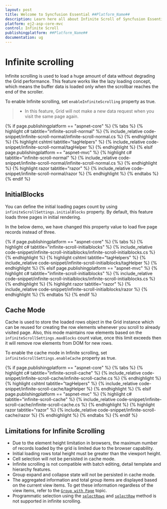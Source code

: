 ```yaml
---
layout: post
title: Welcome to Syncfusion Essential ##Platform_Name##
description: Learn here all about Infinite Scroll of Syncfusion Essential ##Platform_Name## widgets based on HTML5 and jQuery.
platform: ej2-asp-core-mvc
control: Infinite Scroll
publishingplatform: ##Platform_Name##
documentation: ug
---
```



# Infinite scrolling

Infinite scrolling is used to load a huge amount of data without degrading the Grid performance. This feature works like the lazy loading concept, which means the buffer data is loaded only when the scrollbar reaches the end of the scroller.

To enable Infinite scrolling, set `enableInfiniteScrolling` property as true.

> * In this feature, Grid will not make a new data request when you visit the same page again.

{% if page.publishingplatform == "aspnet-core" %}
{% tabs %}
{% highlight c# tabtitle="infinite-scroll-normal" %}
{% include_relative code-snippet/infinite-scroll-normal/infinite-scroll-normal.cs %}
{% endhighlight %}
{% highlight cshtml tabtitle="tagHelpers" %}
{% include_relative code-snippet/infinite-scroll-normal/tagHelper %}
{% endhighlight %}
{% elsif page.publishingplatform == "aspnet-mvc" %}
{% highlight c# tabtitle="infinite-scroll-normal" %}
{% include_relative code-snippet/infinite-scroll-normal/infinite-scroll-normal.cs %}
{% endhighlight %}
{% highlight razor tabtitle="razor" %}
{% include_relative code-snippet/infinite-scroll-normal/razor %}
{% endhighlight %}
{% endtabs %}
{% endif %}



## InitialBlocks

You can define the initial loading pages count by using `infiniteScrollSettings.initialBlocks` property. By default, this feature loads three pages in initial rendering.

In the below demo, we have changed this property value to load five page records instead of three.

{% if page.publishingplatform == "aspnet-core" %}
{% tabs %}
{% highlight c# tabtitle="infinite-scroll-initialblocks" %}
{% include_relative code-snippet/infinite-scroll-initialblocks/infinite-scroll-initialblocks.cs %}
{% endhighlight %}
{% highlight cshtml tabtitle="tagHelpers" %}
{% include_relative code-snippet/infinite-scroll-initialblocks/tagHelper %}
{% endhighlight %}
{% elsif page.publishingplatform == "aspnet-mvc" %}
{% highlight c# tabtitle="infinite-scroll-initialblocks" %}
{% include_relative code-snippet/infinite-scroll-initialblocks/infinite-scroll-initialblocks.cs %}
{% endhighlight %}
{% highlight razor tabtitle="razor" %}
{% include_relative code-snippet/infinite-scroll-initialblocks/razor %}
{% endhighlight %}
{% endtabs %}
{% endif %}



## Cache Mode

Cache is used to store the loaded rows object in the Grid instance which can be reused for creating the row elements whenever you scroll to already visited page. Also, this mode maintains row elements based on the `infiniteScrollSettings.maxBlocks` count value, once this limit exceeds then it will remove row elements from DOM for new rows.

To enable the cache mode in Infinite scrolling, set `infiniteScrollSettings.enableCache` property as true.

{% if page.publishingplatform == "aspnet-core" %}
{% tabs %}
{% highlight c# tabtitle="infinite-scroll-cache" %}
{% include_relative code-snippet/infinite-scroll-cache/infinite-scroll-cache.cs %}
{% endhighlight %}
{% highlight cshtml tabtitle="tagHelpers" %}
{% include_relative code-snippet/infinite-scroll-cache/tagHelper %}
{% endhighlight %}
{% elsif page.publishingplatform == "aspnet-mvc" %}
{% highlight c# tabtitle="infinite-scroll-cache" %}
{% include_relative code-snippet/infinite-scroll-cache/infinite-scroll-cache.cs %}
{% endhighlight %}
{% highlight razor tabtitle="razor" %}
{% include_relative code-snippet/infinite-scroll-cache/razor %}
{% endhighlight %}
{% endtabs %}
{% endif %}



## Limitations for Infinite Scrolling

* Due to the element height limitation in browsers, the maximum number of records loaded by the grid is limited due to the browser capability.
* Initial loading rows total height must be greater than the viewport height.
* Cell selection will not be persisted in cache mode.
* Infinite scrolling is not compatible with batch editing, detail template and hierarchy features.
* Group expand and collapse state will not be persisted in cache mode.
* The aggregated information and total group items are displayed based on the current view items. To get these information regardless of the view items, refer to the
[`Group with Page`](./grouping/#Group-with-paging) topic.
* Programmatic selection using the [`selectRows`](https://ej2.syncfusion.com/documentation/api/grid/#selectrows) and [`selectRow`](https://ej2.syncfusion.com/documentation/api/grid/#selectrow) method is not supported in infinite scrolling.
